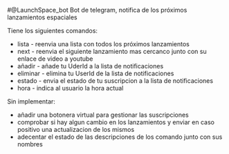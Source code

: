 #@LaunchSpace_bot
Bot de telegram, notifica de los próximos lanzamientos espaciales

Tiene los siguientes comandos:

* lista - reenvia una lista con todos los próximos lanzamientos
* next - reenvia el siguiente lanzamiento mas cercanco junto con su enlace de video a youtube
* añadir - añade tu UderId a la lista de notificaciones
* eliminar - elimina tu UserId de la lista de notificaciones
* estado - envia el estado de tu suscripcion a la lista de notificaciones
* hora - indica al usuario la hora actual


Sin implementar:

* añadir una botonera virtual para gestionar las suscripciones
* comprobar si hay algun cambio en los lanzamientos y enviar en caso positivo una actualizacion de los mismos
* adecentar el estado de las descripciones de los comando junto con sus nombres

